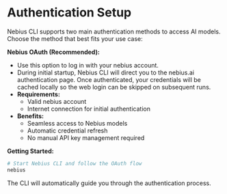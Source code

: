 # Authentication Setup

Nebius CLI supports two main authentication methods to access AI models. Choose the method that best fits your use case:

**Nebius OAuth (Recommended):**
  - Use this option to log in with your nebius account.
  - During initial startup, Nebius CLI will direct you to the nebius.ai authentication page. Once authenticated, your credentials will be cached locally so the web login can be skipped on subsequent runs.
  - **Requirements:**
    - Valid nebius account
    - Internet connection for initial authentication
  - **Benefits:**
    - Seamless access to Nebius models
    - Automatic credential refresh
    - No manual API key management required

  **Getting Started:**

  ```bash
  # Start Nebius CLI and follow the OAuth flow
  nebius
  ```

  The CLI will automatically guide you through the authentication process.
